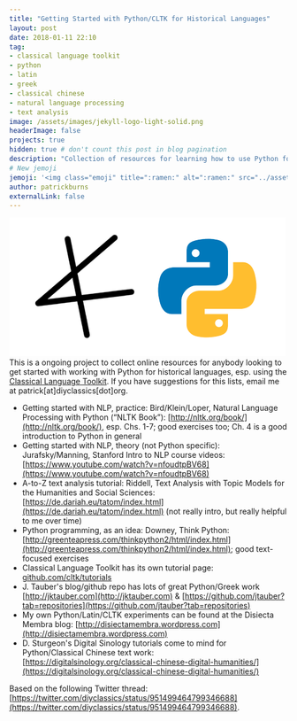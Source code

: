 ```yaml
---
title: "Getting Started with Python/CLTK for Historical Languages"
layout: post
date: 2018-01-11 22:10
tag:
- classical language toolkit
- python
- latin
- greek
- classical chinese
- natural language processing
- text analysis
image: /assets/images/jekyll-logo-light-solid.png
headerImage: false
projects: true
hidden: true # don't count this post in blog pagination
description: "Collection of resources for learning how to use Python for work on historial language texts. "
# New jemoji
jemoji: '<img class="emoji" title=":ramen:" alt=":ramen:" src="../assets/images/paper-icon.png" height="20" width="20" align="absmiddle">'
author: patrickburns
externalLink: false
---
```

![Screenshot](../assets/images/cltk-python.png)  
This is a ongoing project to collect online resources for anybody looking to get started with working with Python for historical languages, esp. using the [Classical Language Toolkit](http://cltk.org). If you have suggestions for this lists, email me at patrick[at]diyclassics[dot]org.

- Getting started with NLP, practice: Bird/Klein/Loper, Natural Language Processing with Python (“NLTK Book”): [http://nltk.org/book/](http://nltk.org/book/), esp. Chs. 1-7; good exercises too; Ch. 4 is a good introduction to Python in general 
- Getting started with NLP, theory (not Python specific): Jurafsky/Manning, Stanford Intro to NLP course videos: [https://www.youtube.com/watch?v=nfoudtpBV68](https://www.youtube.com/watch?v=nfoudtpBV68)
- A-to-Z text analysis tutorial: Riddell, Text Analysis with Topic Models for the Humanities and Social Sciences: [https://de.dariah.eu/tatom/index.html](https://de.dariah.eu/tatom/index.html) (not really intro, but really helpful to me over time) 
- Python programming, as an idea: Downey, Think Python: [http://greenteapress.com/thinkpython2/html/index.html](http://greenteapress.com/thinkpython2/html/index.html); good text-focused exercises
- Classical Language Toolkit has its own tutorial page: [github.com/cltk/tutorials](http://github.com/cltk/tutorials) 
- J. Tauber's blog/github repo has lots of great Python/Greek work [http://jktauber.com](http://jktauber.com) & [https://github.com/jtauber?tab=repositories](https://github.com/jtauber?tab=repositories)
- My own Python/Latin/CLTK experiments can be found at the Disiecta Membra blog: [http://disiectamembra.wordpress.com](http://disiectamembra.wordpress.com)
- D. Sturgeon's Digital Sinology tutorials come to mind for Python/Classical Chinese text work: [https://digitalsinology.org/classical-chinese-digital-humanities/](https://digitalsinology.org/classical-chinese-digital-humanities/)

Based on the following Twitter thread: [https://twitter.com/diyclassics/status/951499464799346688](https://twitter.com/diyclassics/status/951499464799346688).